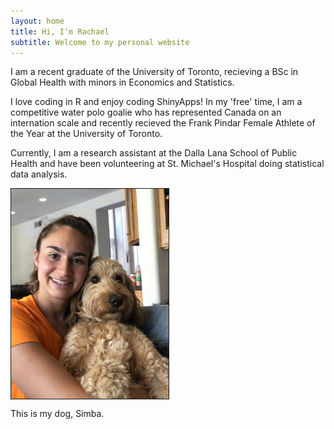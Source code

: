 ```yaml
---
layout: home
title: Hi, I'm Rachael
subtitle: Welcome to my personal website
---
```


<p>I am a recent graduate of the University of Toronto, recieving a BSc in Global Health with minors in Economics and Statistics. </p>

<p>I love coding in R and enjoy coding ShinyApps! In my 'free' time, I am a competitive water polo goalie who has represented Canada on an internation scale and recently recieved the Frank Pindar Female Athlete of the Year at the University of Toronto. </p> 

<p>Currently, I am a research assistant at the Dalla Lana School of Public Health and have been volunteering at St. Michael's Hospital doing statistical data analysis. </p> 

<img src="/assets/img/IMG_1841.JPG" style="width:50%; height=50%; border:1px solid" align="middle">

<p> This is my dog, Simba. </p>
